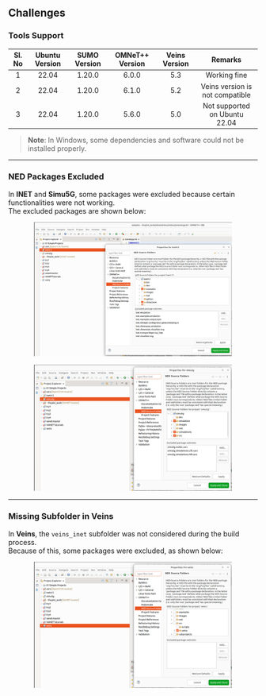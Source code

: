 ## Challenges

### Tools Support 

| Sl. No | Ubuntu Version | SUMO Version | OMNeT++ Version | Veins Version | Remarks |
|:------:|:--------------:|:------------:|:--------------:|:-------------:|:-------:|
| 1 | 22.04 | 1.20.0 | 6.0.0 | 5.3 | Working fine |
| 2 | 22.04 | 1.20.0 | 6.1.0 | 5.2 | Veins version is not compatible |
| 3 | 22.04 | 1.20.0 | 5.6.0 | 5.0 | Not supported on Ubuntu 22.04 |

> **Note**: In Windows, some dependencies and software could not be installed properly.

---

### NED Packages Excluded

In **INET** and **Simu5G**, some packages were excluded because certain functionalities were not working.  
The excluded packages are shown below:

<p align="center">
  <img src="images/omnetpp_ned_configuration_in_inet_4_5.jpg" width=400/>
</p>
<p align="center">
  <img src="images/omnetpp_ned_configuration_in_simu_5g.jpg" width="400"/>
</p>

---

### Missing Subfolder in Veins

In **Veins**, the `veins_inet` subfolder was not considered during the build process.  
Because of this, some packages were excluded, as shown below:

<p align="center">
  <img src="images/omnetpp_folder_not_selected_in_veins_package.jpg" width="400"/>
</p>

